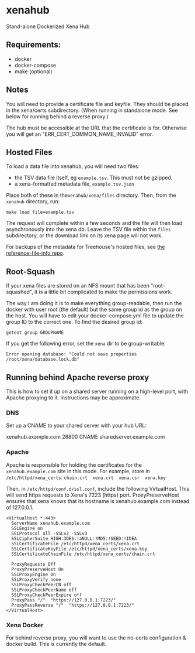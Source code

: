 # xenahub
Stand-alone Dockerized Xena Hub

## Requirements:
- docker
- docker-compose
- make (optional)


## Notes
You will need to provide a certificate file and keyfile.
They should be placed in the xena/certs subdirectory. (When running in standalone mode.
See below for running behind a reverse proxy.)

The hub must be accessible at the URL that the certificate is for.
Otherwise you will get an "ERR_CERT_COMMON_NAME_INVALID" error.

## Hosted Files
To load a data file into xenahub, you will need two files:
- the TSV data file itself, eg `example.tsv`. This must not be gzipped.
- a xena-formatted metadata file, `example.tsv.json`

Place both of these in the`xenahub/xena/files` directory.
Then, from the `xenahub` directory, run:

`make load file=example.tsv`

The request will complete within a few seconds and the file will then load asynchronously into the xena db.
Leave the TSV file within the `files` subdirectory, or the download link on its xena page will not work.

For backups of the metadata for Treehouse's hosted files, see [the reference-file-info repo](https://github.com/UCSC-Treehouse/reference-file-info).

## Root-Squash
If your xena files are stored on an NFS mount that has been "root-squashed", it is a little
bit complicated to make the permissions work.

The way I am doing it is to make everything group-readable, then run the docker with user
root (the default) but the same group id as the group on the host.
You will have to edit your docker-compose.yml file to update the group ID to the correct one.
To find the desired group id:

`getent group GROUPNAME`

If you get the following error, set the `xena` dir to be group-writable:

`Error opening database: "Could not save properties /root/xena/database.lock.db"`

## Running behind Apache reverse proxy
This is how to set it up on a shared server running on a high-level port, with Apache proxying to it.
Instructions may be approximate.

### DNS
Set up a CNAME to your shared server with your hub URL:

xenahub.example.com 28800 CNAME sharedserver.example.com

### Apache
Apache is responsible for holding the certificates for the `xenahub.example.com` site in this mode.
For example, store in `/etc/httpd/xena_certs`:
`chain.crt  xena.crt  xena.csr  xena.key`

Then, in `/etc/httpd/conf.d/ssl.conf`, include the following VirtualHost.
This will send https requests to Xena's 7223 (https) port. ProxyPreserveHost ensures that xena knows
that its hostname is xenahub.example.com instead of 127.0.0.1.

```
<VirtualHost *:443>
  ServerName xenahub.example.com
  SSLEngine on
  SSLProtocol all -SSLv2 -SSLv3
  SSLCipherSuite HIGH:3DES:!aNULL:!MD5:!SEED:!IDEA
  SSLCertificateFile /etc/httpd/xena_certs/xena.crt
  SSLCertificateKeyFile /etc/httpd/xena_certs/xena.key
  SSLCertificateChainFile /etc/httpd/xena_certs/chain.crt

  ProxyRequests Off
  ProxyPreserveHost On
  SSLProxyEngine On
  SSLProxyVerify none
  SSLProxyCheckPeerCN off
  SSLProxyCheckPeerName off
  SSLProxyCheckPeerExpire off
  ProxyPass "/"  "https://127.0.0.1:7223/"
  ProxyPassReverse "/"  "https://127.0.0.1:7223/"
</VirtualHost>
```

### Xena Docker
For behind reverse proxy, you will want to use the no-certs configuration & docker build.
This is currently the default.
